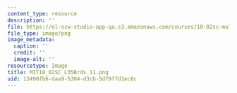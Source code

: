 ```yaml
---
content_type: resource
description: ''
file: https://ol-ocw-studio-app-qa.s3.amazonaws.com/courses/18-02sc-multivariable-calculus-fall-2010/13490fb6daa95304d3cb5d79f7d1ec8c_MIT18_02SC_L35Brds_11a.png
file_type: image/png
image_metadata:
  caption: ''
  credit: ''
  image-alt: ''
resourcetype: Image
title: MIT18_02SC_L35Brds_11.png
uid: 13490fb6-daa9-5304-d3cb-5d79f7d1ec8c
---
```

